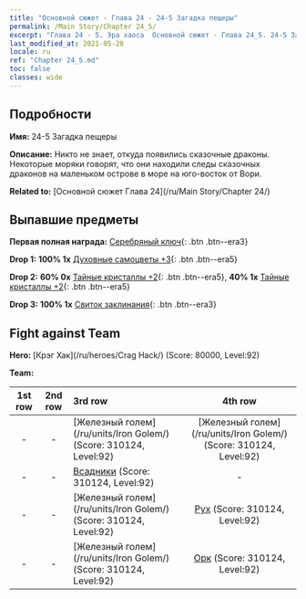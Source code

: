 ```yaml
---
title: "Основной сюжет - Глава 24 - 24-5 Загадка пещеры"
permalink: /Main Story/Chapter 24_5/
excerpt: "Глава 24 - 5. Эра хаоса  Основной сюжет - Глава 24_5. 24-5 Загадка пещеры"
last_modified_at: 2021-05-28
locale: ru
ref: "Chapter 24_5.md"
toc: false
classes: wide
---
```


## Подробности

 **Имя:** 24-5 Загадка пещеры

 **Описание:** Никто не знает, откуда появились сказочные драконы. Некоторые моряки говорят, что они находили следы сказочных драконов на маленьком острове в море на юго-восток от Вори.

 **Related to:** [Основной сюжет Глава 24](/ru/Main Story/Chapter 24/)

## Выпавшие предметы

 **Первая полная награда:** [Серебряный ключ](/ItemsRU/con_693/){: .btn .btn--era3}

 **Drop 1:** **100% 1x** [Духовные самоцветы +3](/ItemsRU/mat_86/){: .btn .btn--era5}

 **Drop 2:** **60% 0x** [Тайные кристаллы +2](/ItemsRU/mat_80/){: .btn .btn--era5}, **40% 1x** [Тайные кристаллы +2](/ItemsRU/mat_80/){: .btn .btn--era5}

 **Drop 3:** **100% 1x** [Свиток заклинания](/ItemsRU/con_694/){: .btn .btn--era3}


## Fight against Team
 **Hero:** [Крэг Хак](/ru/heroes/Crag Hack/) (Score: 80000, Level:92)

 **Team:**


  | 1st row | 2nd row | 3rd row | 4th row |
  |:----:|:----:|:----|:----:|
  | - | - | [Железный голем](/ru/units/Iron Golem/) (Score: 310124, Level:92)  | [Железный голем](/ru/units/Iron Golem/) (Score: 310124, Level:92)  |
  | - | - | [Всадники](/ru/units/Cavalier/) (Score: 310124, Level:92)  | - |
  | - | - | [Железный голем](/ru/units/Iron Golem/) (Score: 310124, Level:92)  | [Рух](/ru/units/Roc/) (Score: 310124, Level:92)  |
  | - | - | [Железный голем](/ru/units/Iron Golem/) (Score: 310124, Level:92)  | [Орк](/ru/units/Orc/) (Score: 310124, Level:92)  |


